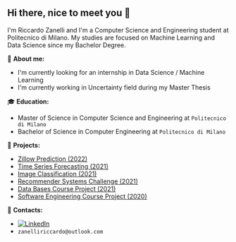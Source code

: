 ## Hi there, nice to meet you 👋


I'm Riccardo Zanelli and I'm a Computer Science and Engineering student at Politecnico di Milano.
My studies are focused on Machine Learning and Data Science since my Bachelor Degree.

:boy: **About me:**

- I'm currently looking for an internship in Data Science / Machine Learning
- I'm currently working in Uncertainty field during my Master Thesis

<!-- BEGIN LATEST DOWNLOAD BUTTON -->
<!--[![Download zip](https://custom-icon-badges.herokuapp.com/badge/-Download-blue?style=for-the-badge&logo=download&logoColor=white "Download zip")](https://github.com/zanelliriccardo/zanelliriccardo/zanelli_riccardo.pdf)
<!-- END LATEST DOWNLOAD BUTTON -->


:mortar_board: **Education:**
 - Master of Science in Computer Science and Engineering at `Politecnico di Milano`
 - Bachelor of Science in Computer Engineering at `Politecnico di Milano`

:pushpin: **Projects:**
 - [Zillow Prediction (2022)](https://github.com/zanelliriccardo/ZillowHouses)
 - [Time Series Forecasting (2021)](https://github.com/zanelliriccardo/TimeSeriesForecasting)
 - [Image Classification (2021)](https://github.com/zanelliriccardo/ImageClassification)
 - [Recommender Systems Challenge (2021)](https://github.com/zanelliriccardo/RecommenderSystemsChallenge)
 - [Data Bases Course Project (2021)](https://github.com/zanelliriccardo/ProjDB2)
 - [Software Engineering Course Project (2020)](https://github.com/zanelliriccardo/progettoingsw) 

:loudspeaker: **Contacts:**
- [![LinkedIn](https://img.shields.io/badge/-LinkedIn-blue?style=flat&logo=Linkedin&logoColor=white)](https://www.linkedin.com/in/riccardo-zanelli-502b05206/)
- `zanelliriccardo@outlook.com`

<!-- [![GitHub Streak](http://github-readme-streak-stats.herokuapp.com?user=zanelliriccardo&theme=dark&background=000000)](https://git.io/streak-stats)
<!--
[![Top Langs](https://github-readme-stats.vercel.app/api/top-langs/?username=zanelliriccardo&layout=compact&theme=vision-friendly-dark)](https://github.com/anuraghazra/github-readme-stats)
-->

